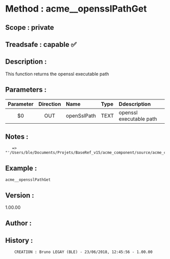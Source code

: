 ﻿# **Method :** acme__opensslPathGet## **Scope :** private## **Treadsafe :** capable ✅ ## **Description :** This function returns the openssl executable path## **Parameters :** | Parameter | Direction | Name | Type | Ddescription | |:----:|:----:|:----|:----|:----| | $0 | OUT | openSslPath | TEXT | openssl executable path | ## **Notes :**        => "'/Users/ble/Documents/Projets/BaseRef_v15/acme_component/source/acme_component.4dbase/Resources/openssl/osx/openssl'"## **Example :** ```acme__opensslPathGet```## **Version :** 1.00.00## **Author :** ## **History :**          CREATION : Bruno LEGAY (BLE) - 23/06/2018, 12:45:56 - 1.00.00